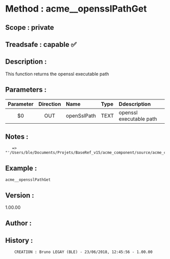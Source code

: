 ﻿# **Method :** acme__opensslPathGet## **Scope :** private## **Treadsafe :** capable ✅ ## **Description :** This function returns the openssl executable path## **Parameters :** | Parameter | Direction | Name | Type | Ddescription | |:----:|:----:|:----|:----|:----| | $0 | OUT | openSslPath | TEXT | openssl executable path | ## **Notes :**        => "'/Users/ble/Documents/Projets/BaseRef_v15/acme_component/source/acme_component.4dbase/Resources/openssl/osx/openssl'"## **Example :** ```acme__opensslPathGet```## **Version :** 1.00.00## **Author :** ## **History :**          CREATION : Bruno LEGAY (BLE) - 23/06/2018, 12:45:56 - 1.00.00